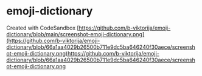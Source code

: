 # emoji-dictionary
Created with CodeSandbox
[https://github.com/b-viktorija/emoji-dictionary/blob/main/screenshot-emoji-dictionary.png](https://github.com/b-viktorija/emoji-dictionary/blob/66a1aa4029b26500b711e9dc5ba646240f30aece/screenshot-emoji-dictionary.png)https://github.com/b-viktorija/emoji-dictionary/blob/66a1aa4029b26500b711e9dc5ba646240f30aece/screenshot-emoji-dictionary.png
